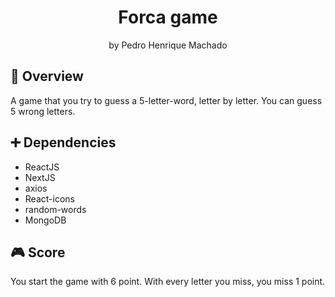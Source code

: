 <h1 align="center">Forca game</h1>
<p align="center">by Pedro Henrique Machado</p>

## 🎈 Overview

A game that you try to guess a 5-letter-word, letter by letter. You can guess 5 wrong letters.

## ➕ Dependencies

- ReactJS
- NextJS
- axios
- React-icons
- random-words
- MongoDB

## 🎮 Score

You start the game with 6 point. With every letter you miss, you miss 1 point.